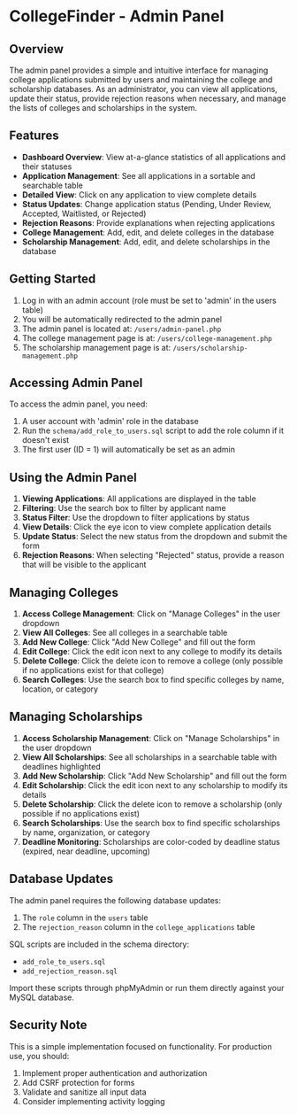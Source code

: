 # CollegeFinder - Admin Panel

## Overview
The admin panel provides a simple and intuitive interface for managing college applications submitted by users and maintaining the college and scholarship databases. As an administrator, you can view all applications, update their status, provide rejection reasons when necessary, and manage the lists of colleges and scholarships in the system.

## Features
- **Dashboard Overview**: View at-a-glance statistics of all applications and their statuses
- **Application Management**: See all applications in a sortable and searchable table
- **Detailed View**: Click on any application to view complete details
- **Status Updates**: Change application status (Pending, Under Review, Accepted, Waitlisted, or Rejected)
- **Rejection Reasons**: Provide explanations when rejecting applications
- **College Management**: Add, edit, and delete colleges in the database
- **Scholarship Management**: Add, edit, and delete scholarships in the database

## Getting Started
1. Log in with an admin account (role must be set to 'admin' in the users table)
2. You will be automatically redirected to the admin panel
3. The admin panel is located at: `/users/admin-panel.php`
4. The college management page is at: `/users/college-management.php`
5. The scholarship management page is at: `/users/scholarship-management.php`

## Accessing Admin Panel
To access the admin panel, you need:
1. A user account with 'admin' role in the database
2. Run the `schema/add_role_to_users.sql` script to add the role column if it doesn't exist
3. The first user (ID = 1) will automatically be set as an admin

## Using the Admin Panel
1. **Viewing Applications**: All applications are displayed in the table
2. **Filtering**: Use the search box to filter by applicant name
3. **Status Filter**: Use the dropdown to filter applications by status
4. **View Details**: Click the eye icon to view complete application details
5. **Update Status**: Select the new status from the dropdown and submit the form
6. **Rejection Reasons**: When selecting "Rejected" status, provide a reason that will be visible to the applicant

## Managing Colleges
1. **Access College Management**: Click on "Manage Colleges" in the user dropdown
2. **View All Colleges**: See all colleges in a searchable table
3. **Add New College**: Click "Add New College" and fill out the form
4. **Edit College**: Click the edit icon next to any college to modify its details
5. **Delete College**: Click the delete icon to remove a college (only possible if no applications exist for that college)
6. **Search Colleges**: Use the search box to find specific colleges by name, location, or category

## Managing Scholarships
1. **Access Scholarship Management**: Click on "Manage Scholarships" in the user dropdown
2. **View All Scholarships**: See all scholarships in a searchable table with deadlines highlighted
3. **Add New Scholarship**: Click "Add New Scholarship" and fill out the form
4. **Edit Scholarship**: Click the edit icon next to any scholarship to modify its details
5. **Delete Scholarship**: Click the delete icon to remove a scholarship (only possible if no applications exist)
6. **Search Scholarships**: Use the search box to find specific scholarships by name, organization, or category
7. **Deadline Monitoring**: Scholarships are color-coded by deadline status (expired, near deadline, upcoming)

## Database Updates
The admin panel requires the following database updates:
1. The `role` column in the `users` table
2. The `rejection_reason` column in the `college_applications` table

SQL scripts are included in the schema directory:
- `add_role_to_users.sql`
- `add_rejection_reason.sql`

Import these scripts through phpMyAdmin or run them directly against your MySQL database.

## Security Note
This is a simple implementation focused on functionality. For production use, you should:
1. Implement proper authentication and authorization
2. Add CSRF protection for forms
3. Validate and sanitize all input data
4. Consider implementing activity logging 